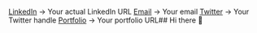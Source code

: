 [LinkedIn](https://linkedin.com/in/yourprofile) → Your actual LinkedIn URL
[Email](mailto:adnan@example.com) → Your email
[Twitter](https://twitter.com/yourusername) → Your Twitter handle
[Portfolio](https://yourportfolio.com) → Your portfolio URL## Hi there 👋

<!--
**Adnanmd76/Adnanmd76** is a ✨ _special_ ✨ repository because its `README.md` (this file) appears on your GitHub profile.

Here are some ideas to get you started:

- 🔭 I’m currently working on ...
- 🌱 I’m currently learning ...
- 👯 I’m looking to collaborate on ...
- 🤔 I’m looking for help with ...
- 💬 Ask me about ...
- 📫 How to reach me: ...
- 😄 Pronouns: ...
- ⚡ Fun fact: ...
-->
